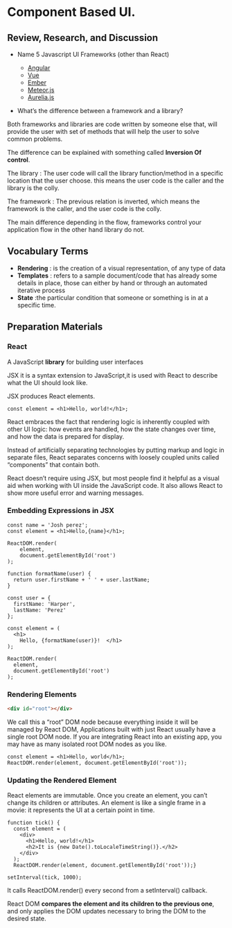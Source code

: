 # Component Based UI.

## Review, Research, and Discussion

- Name 5 Javascript UI Frameworks (other than React)

  - [Angular](https://angular.io/)
  - [Vue](https://vuejs.org/)
  - [Ember](https://emberjs.com/)
  - [Meteor.js](https://www.meteor.com/)
  - [Aurelia.js](https://aurelia.io/)

- What’s the difference between a framework and a library?

Both frameworks and libraries are code written by someone else that, will provide the user with set of methods that will help the user to solve common problems.

The difference can be explained with something called **Inversion Of control**.

The library : The user code will call the library function/method in a specific location that the user choose. this means the user code is the caller and the library is the colly.

The framework : The previous relation is inverted, which means the framework is the caller, and the user code is the colly.

The main difference depending in the flow, frameworks control your application flow in the other hand library do not.

## Vocabulary Terms

- **Rendering** : is the creation of a visual representation, of any type of data
- **Templates** : refers to a sample document/code that has already some details in place, those can either by hand or through an automated iterative process
- **State** :the particular condition that someone or something is in at a specific time.

## Preparation Materials

### React

A JavaScript **library** for building user interfaces

JSX it is a syntax extension to JavaScript,it is used with React to describe what the UI should look like.

JSX produces React elements.

```JSX
const element = <h1>Hello, world!</h1>;
```

React embraces the fact that rendering logic is inherently coupled with other UI logic: how events are handled, how the state changes over time, and how the data is prepared for display.

Instead of artificially separating technologies by putting markup and logic in separate files, React separates concerns with loosely coupled units called “components” that contain both.

React doesn’t require using JSX, but most people find it helpful as a visual aid when working with UI inside the JavaScript code. It also allows React to show more useful error and warning messages.

### Embedding Expressions in JSX

```JSX
const name = 'Josh perez';
const element = <h1>Hello,{name}</h1>;

ReactDOM.render(
    element,
    document.getElementById('root')
);
```

```JSX
function formatName(user) {
  return user.firstName + ' ' + user.lastName;
}

const user = {
  firstName: 'Harper',
  lastName: 'Perez'
};

const element = (
  <h1>
    Hello, {formatName(user)}!  </h1>
);

ReactDOM.render(
  element,
  document.getElementById('root')
);
```

### Rendering Elements

```HTML
<div id="root"></div>
```

We call this a “root” DOM node because everything inside it will be managed by React DOM, Applications built with just React usually have a single root DOM node. If you are integrating React into an existing app, you may have as many isolated root DOM nodes as you like.

```JSX
const element = <h1>Hello, world</h1>;
ReactDOM.render(element, document.getElementById('root'));
```

### Updating the Rendered Element

React elements are immutable. Once you create an element, you can’t change its children or attributes. An element is like a single frame in a movie: it represents the UI at a certain point in time.

```JSX
function tick() {
  const element = (
    <div>
      <h1>Hello, world!</h1>
      <h2>It is {new Date().toLocaleTimeString()}.</h2>
    </div>
  );
  ReactDOM.render(element, document.getElementById('root'));}

setInterval(tick, 1000);
```

It calls ReactDOM.render() every second from a setInterval() callback.

React DOM **compares the element and its children to the previous one**, and only applies the DOM updates necessary to bring the DOM to the desired state.
